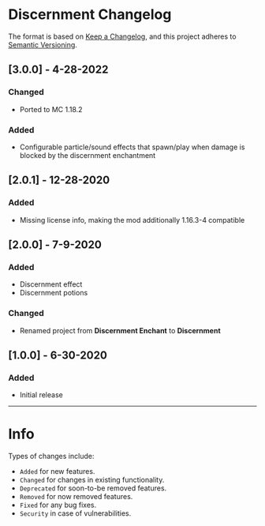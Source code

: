 # Discernment Changelog
The format is based on [Keep a Changelog](https://keepachangelog.com/en/1.0.0/), and this project adheres to [Semantic Versioning](https://semver.org/spec/v2.0.0.html).

## [3.0.0] - 4-28-2022
### Changed
- Ported to MC 1.18.2
### Added
- Configurable particle/sound effects that spawn/play when damage is blocked by the discernment enchantment

## [2.0.1] - 12-28-2020
### Added
- Missing license info, making the mod additionally 1.16.3-4 compatible

## [2.0.0] - 7-9-2020
### Added
- Discernment effect
- Discernment potions
### Changed
- Renamed project from **Discernment Enchant** to **Discernment**

## [1.0.0] - 6-30-2020
### Added
- Initial release

---
# Info
Types of changes include: 
- `Added` for new features.
- `Changed` for changes in existing functionality.
- `Deprecated` for soon-to-be removed features.
- `Removed` for now removed features.
- `Fixed` for any bug fixes.
- `Security` in case of vulnerabilities.